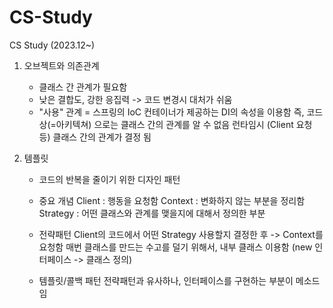 # CS-Study
CS Study (2023.12~) 

1. 오브젝트와 의존관계
   - 클래스 간 관계가 필요함
   - 낮은 결합도, 강한 응집력 -> 코드 변경시 대처가 쉬움
   - "사용" 관계 = 스프링의 IoC 컨테이너가 제공하는 DI의 속성을 이용함
     즉, 코드 상(=아키텍쳐) 으로는 클래스 간의 관계를 알 수 없음
     런타임시 (Client 요청 등) 클래스 간의 관계가 결정 됨

 2. 템플릿
    - 코드의 반복을 줄이기 위한 디자인 패턴
    - 중요 개념
      Client : 행동을 요청함
      Context : 변화하지 않는 부분을 정리함
      Strategy : 어떤 클래스와 관계를 맺을지에 대해서 정의한 부분
    - 전략패턴
      Client의 코드에서 어떤 Strategy 사용할지 결정한 후 -> Context를 요청함
      매번 클래스를 만드는 수고를 덜기 위해서, 내부 클래스 이용함 (new 인터페이스 -> 클래스 정의)

    - 템플릿/콜백 패턴
      전략패턴과 유사하나, 인터페이스를 구현하는 부분이 메소드임
      
